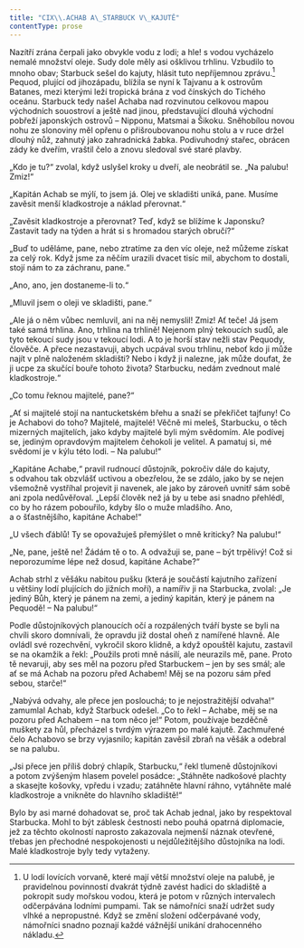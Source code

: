 ```yaml
---
title: "CIX\\.ACHAB A\_STARBUCK V\_KAJUTĚ"
contentType: prose
---
```


Nazítří zrána čerpali jako obvykle vodu z lodi; a hle! s vodou vycházelo nemalé množství oleje. Sudy dole měly asi ošklivou trhlinu. Vzbudilo to mnoho obav; Starbuck sešel do kajuty, hlásit tuto nepříjemnou zprávu.[^21] Pequod, plující od jihozápadu, blížila se nyní k Tajvanu a k ostrovům Batanes, mezi kterými leží tropická brána z vod čínských do Tichého oceánu. Starbuck tedy našel Achaba nad rozvinutou celkovou mapou východních souostroví a ještě nad jinou, představující dlouhá východní pobřeží japonských ostrovů – Nipponu, Matsmai a Šikoku. Sněhobílou novou nohu ze slonoviny měl opřenu o přišroubovanou nohu stolu a v ruce držel dlouhý nůž, zahnutý jako zahradnická žabka. Podivuhodný stařec, obrácen zády ke dveřím, vraštil čelo a znovu sledoval své staré plavby.

„Kdo je tu?“ zvolal, když uslyšel kroky u dveří, ale neobrátil se. „Na palubu! Zmiz!“

„Kapitán Achab se mýlí, to jsem já. Olej ve skladišti uniká, pane. Musíme zavěsit menší kladkostroje a náklad přerovnat.“

„Zavěsit kladkostroje a přerovnat? Teď, když se blížíme k Japonsku? Zastavit tady na týden a hrát si s hromadou starých ob­ručí?“

„Buď to uděláme, pane, nebo ztratíme za den víc oleje, než můžeme získat za celý rok. Když jsme za něčím urazili dvacet tisíc mil, abychom to dostali, stojí nám to za záchranu, pane.“

„Ano, ano, jen dostaneme-li to.“

„Mluvil jsem o oleji ve skladišti, pane.“

„Ale já o něm vůbec nemluvil, ani na něj nemyslil! Zmiz! Ať teče! Já jsem také samá trhlina. Ano, trhlina na trhlině! Nejenom plný tekoucích sudů, ale tyto tekoucí sudy jsou v tekoucí lodi. A to je horší stav nežli stav Pequody, člověče. A přece nezastavuji, abych ucpával svou trhlinu, neboť kdo ji může najít v plně naloženém skladišti? Nebo i když ji nalezne, jak může doufat, že ji ucpe za skučící bouře tohoto života? Starbucku, nedám zvednout malé kladkostroje.“

„Co tomu řeknou majitelé, pane?“

„Ať si majitelé stojí na nantucketském břehu a snaží se překřičet tajfuny! Co je Achabovi do toho? Majitelé, majitelé! Věčně mi meleš, Starbucku, o těch mizerných majitelích, jako kdyby majitelé byli mým svědomím. Ale podívej se, jediným opravdovým majitelem čehokoli je velitel. A pamatuj si, mé svědomí je v kýlu této lodi. – Na palubu!“

„Kapitáne Achabe,“ pravil rudnoucí důstojník, pokročiv dále do kajuty, s odvahou tak obzvlášť uctivou a obezřelou, že se zdálo, jako by se nejen všemožně vystříhal projevit ji navenek, ale jako by zároveň uvnitř sám sobě ani zpola nedůvěřoval. „Lepší člověk než já by u tebe asi snadno přehlédl, co by ho rázem pobouřilo, kdyby šlo o muže mladšího. Ano, a o šťastnějšího, kapitáne Achabe!“

„U všech ďáblů! Ty se opovažuješ přemýšlet o mně kriticky? Na palubu!“

„Ne, pane, ještě ne! Žádám tě o to. A odvažuji se, pane – být trpělivý! Což si neporozumíme lépe než dosud, kapitáne Achabe?“

Achab strhl z věšáku nabitou pušku (která je součástí kajutního zařízení u většiny lodí plujících do jižních moří), a namířiv ji na Starbucka, zvolal: „Je jediný Bůh, který je pánem na zemi, a jediný kapitán, který je pánem na Pequodě! – Na palubu!“

Podle důstojníkových planoucích očí a rozpálených tváří byste se byli na chvíli skoro domnívali, že opravdu již dostal oheň z namířené hlavně. Ale ovládl své rozechvění, vykročil skoro klidně, a když opouštěl kajutu, zastavil se na okamžik a řekl: „Použils proti mně násilí, ale neurazils mě, pane. Proto tě nevaruji, aby ses měl na pozoru před Starbuckem – jen by ses smál; ale ať se má Achab na pozoru před Achabem! Měj se na pozoru sám před sebou, starče!“

„Nabývá odvahy, ale přece jen poslouchá; to je nejostražitější odvaha!“ zamumlal Achab, když Starbuck odešel. „Co to řekl – Achabe, měj se na pozoru před Achabem – na tom něco je!“ Potom, používaje bezděčně muškety za hůl, přecházel s tvrdým výrazem po malé kajutě. Zachmuřené čelo Achabovo se brzy vyjasnilo; kapitán zavěsil zbraň na věšák a odebral se na palubu.

„Jsi přece jen příliš dobrý chlapík, Starbucku,“ řekl tlumeně důstojníkovi a potom zvýšeným hlasem povelel posádce: „Stáhněte nadkošové plachty a skasejte košovky, vpředu i vzadu; zatáhněte hlavní ráhno, vytáhněte malé kladkostroje a vnikněte do hlavního skladiště!“

Bylo by asi marné dohadovat se, proč tak Achab jednal, jako by respektoval Starbucka. Mohl to být záblesk čestnosti nebo pouhá opatrná diplomacie, jež za těchto okolností naprosto zakazovala nejmenší náznak otevřené, třebas jen přechodné nespokojenosti u nejdůležitějšího důstojníka na lodi. Malé kladkostroje byly tedy vytaženy.

[^21]: U lodí lovících vorvaně, které mají větší množství oleje na palubě, je pravidelnou povinností dvakrát týdně zavést hadici do skladiště a pokropit sudy mořskou vodou, která je potom v různých intervalech odčerpávána lodními pumpami. Tak se námořníci snaží udržet sudy vlhké a nepropustné. Když se změní složení odčerpávané vody, námořníci snadno poznají každé vážnější unikání drahocenného nákladu.
